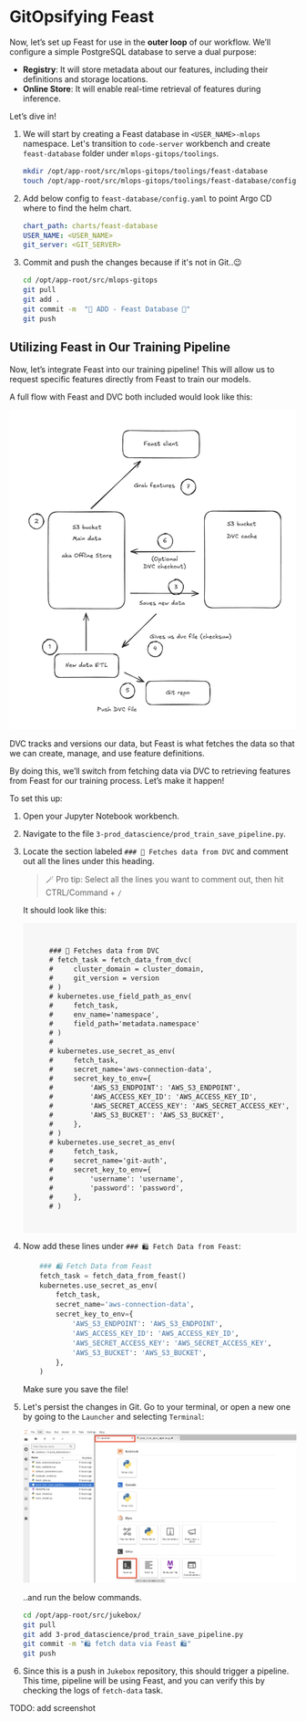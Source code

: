 # GitOpsifying Feast

Now, let’s set up Feast for use in the **outer loop** of our workflow. We’ll configure a simple PostgreSQL database to serve a dual purpose:  

- **Registry**: It will store metadata about our features, including their definitions and storage locations.  
- **Online Store**: It will enable real-time retrieval of features during inference.  

Let’s dive in!  

1. We will start by creating a Feast database in `<USER_NAME>-mlops` namespace. Let's transition to `code-server` workbench and create `feast-database` folder under `mlops-gitops/toolings`.

    ```bash
    mkdir /opt/app-root/src/mlops-gitops/toolings/feast-database
    touch /opt/app-root/src/mlops-gitops/toolings/feast-database/config.yaml
    ```

2. Add below config to `feast-database/config.yaml` to point Argo CD where to find the helm chart.

    ```yaml
    chart_path: charts/feast-database
    USER_NAME: <USER_NAME>
    git_server: <GIT_SERVER>
    ```
3. Commit and push the changes because if it's not in Git..😉
   
    ```bash
    cd /opt/app-root/src/mlops-gitops
    git pull
    git add .
    git commit -m  "🍕 ADD - Feast Database 🍕"
    git push
    ```

## Utilizing Feast in Our Training Pipeline

Now, let’s integrate Feast into our training pipeline! This will allow us to request specific features directly from Feast to train our models.

A full flow with Feast and DVC both included would look like this:

![feast-dvc-diagram.png](./images/feast-dvc-diagram.png)

DVC tracks and versions our data, but Feast is what fetches the data so that we can create, manage, and use feature definitions.

By doing this, we’ll switch from fetching data via DVC to retrieving features from Feast for our training process. Let’s make it happen!  

To set this up:  

1. Open your Jupyter Notebook workbench.
2. Navigate to the file `3-prod_datascience/prod_train_save_pipeline.py`.  
3. Locate the section labeled `### 🍇 Fetches data from DVC` and comment out all the lines under this heading. 
   
   > 🪄 Pro tip: Select all the lines you want to comment out, then hit CTRL/Command + `/`

   It should look like this:

   <!-- ## ADD GIF HERE MAYBE? ## -->
    <div class="highlight" style="background: #f7f7f7; overflow-x: auto; padding: 10px;">
    <pre><code class="language-python">
        ### 🍇 Fetches data from DVC
        # fetch_task = fetch_data_from_dvc(
        #     cluster_domain = cluster_domain,
        #     git_version = version
        # )
        # kubernetes.use_field_path_as_env(
        #     fetch_task,
        #     env_name='namespace',
        #     field_path='metadata.namespace'
        # )
        #
        # kubernetes.use_secret_as_env(
        #     fetch_task,
        #     secret_name='aws-connection-data',
        #     secret_key_to_env={
        #         'AWS_S3_ENDPOINT': 'AWS_S3_ENDPOINT',
        #         'AWS_ACCESS_KEY_ID': 'AWS_ACCESS_KEY_ID',
        #         'AWS_SECRET_ACCESS_KEY': 'AWS_SECRET_ACCESS_KEY',
        #         'AWS_S3_BUCKET': 'AWS_S3_BUCKET',
        #     },
        # )
        # kubernetes.use_secret_as_env(
        #     fetch_task,
        #     secret_name='git-auth',
        #     secret_key_to_env={
        #         'username': 'username',
        #         'password': 'password',
        #     },
        # )
    </code></pre></div>
    
4. Now add these lines under `### 🛍️ Fetch Data from Feast`:
   
    ```python
        ### 🛍️ Fetch Data from Feast
        fetch_task = fetch_data_from_feast()
        kubernetes.use_secret_as_env(
            fetch_task,
            secret_name='aws-connection-data',
            secret_key_to_env={
                'AWS_S3_ENDPOINT': 'AWS_S3_ENDPOINT',
                'AWS_ACCESS_KEY_ID': 'AWS_ACCESS_KEY_ID',
                'AWS_SECRET_ACCESS_KEY': 'AWS_SECRET_ACCESS_KEY',
                'AWS_S3_BUCKET': 'AWS_S3_BUCKET',
            },
        )    

    ```

    Make sure you save the file!

5. Let's persist the changes in Git. Go to your terminal, or open a new one by going to the `Launcher` and selecting `Terminal`:

   ![open-terminal.png](./images/open-terminal.png)

   ..and run the below commands.

    ```bash
    cd /opt/app-root/src/jukebox/
    git pull
    git add 3-prod_datascience/prod_train_save_pipeline.py
    git commit -m "🛍️ fetch data via Feast 🛍️"
    git push
    ```

6. Since this is a push in `Jukebox` repository, this should trigger a pipeline. This time, pipeline will be using Feast, and you can verify this by checking the logs of `fetch-data` task.

TODO: add screenshot